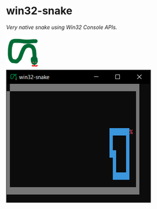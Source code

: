 # win32-snake

*Very native snake using Win32 Console APIs.*

<img src="misc/icon.png" width="90px" alt="snake logo"/>
<br/>
<img src="misc/example.png" alt="me losing a snake game"/>
